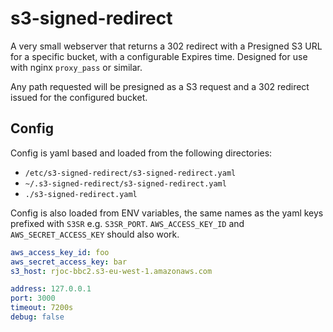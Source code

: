 # s3-signed-redirect

A very small webserver that returns a 302 redirect with a Presigned S3 URL for a specific bucket, with a configurable Expires time.
Designed for use with nginx `proxy_pass` or similar.

Any path requested will be presigned as a S3 request and a 302 redirect issued for the configured bucket.

## Config

Config is yaml based and loaded from the following directories:

* `/etc/s3-signed-redirect/s3-signed-redirect.yaml`
* `~/.s3-signed-redirect/s3-signed-redirect.yaml`
* `./s3-signed-redirect.yaml`

Config is also loaded from ENV variables, the same names as the yaml keys prefixed with `S3SR` e.g. `S3SR_PORT`.
`AWS_ACCESS_KEY_ID` and `AWS_SECRET_ACCESS_KEY` should also work.

```yaml
aws_access_key_id: foo
aws_secret_access_key: bar
s3_host: rjoc-bbc2.s3-eu-west-1.amazonaws.com

address: 127.0.0.1
port: 3000
timeout: 7200s
debug: false
```